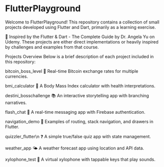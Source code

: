 # FlutterPlayground
Welcome to FlutterPlayground! This repository contains a collection of small projects developed using Flutter and Dart, primarily as a learning exercise.

🧠 Inspired by the Flutter & Dart - The Complete Guide by Dr. Angela Yu on Udemy.
These projects are either direct implementations or heavily inspired by challenges and examples from that course.

Projects Overview
Below is a brief description of each project included in this repository:

bitcoin_boss_level
💱 Real-time Bitcoin exchange rates for multiple currencies.

bmi_calculator
🧮 A Body Mass Index calculator with health interpretations.

destini_bosschallenge
📚 An interactive storytelling app with branching narratives.

flash_chat
💬 A real-time messaging app with Firebase authentication.

navigation_demo
🧭 Examples of routing, stack navigation, and drawers in Flutter.

quizzler_flutter\n
❓ A simple true/false quiz app with state management.

weather_app
🌤️ A weather forecast app using location and API data.

xylophone_test
🎹 A virtual xylophone with tappable keys that play sounds.
